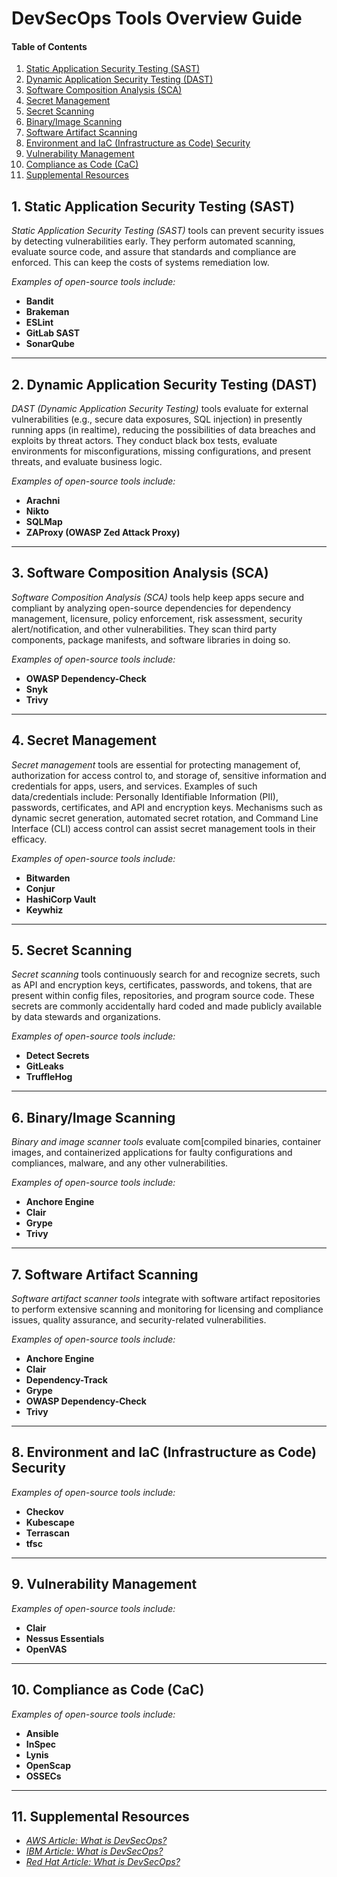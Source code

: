 # DevSecOps Tools Overview Guide

#### Table of Contents

1. [Static Application Security Testing (SAST)](#sast)
2. [Dynamic Application Security Testing (DAST)](#dast)
3. [Software Composition Analysis (SCA)](#sca)
4. [Secret Management](#secman)
5. [Secret Scanning](#secscan)
6. [Binary/Image Scanning](#binimg)
7. [Software Artifact Scanning](#artscan)
8. [Environment and IaC (Infrastructure as Code) Security](#enviac)
9. [Vulnerability Management](#vulman)
10. [Compliance as Code (CaC)](#compcode)
11. [Supplemental Resources](#supplemental)

## 1. <a name="sast">Static Application Security Testing (SAST)</a>

*Static Application Security Testing (SAST)* tools can prevent security issues by detecting vulnerabilities early. They perform automated scanning, evaluate source code, and assure that standards and compliance are enforced. This can keep the costs of systems remediation low.

*Examples of open-source tools include:*

* **Bandit**
* **Brakeman**
* **ESLint**
* **GitLab SAST**
* **SonarQube**

<hr />
  
## 2. <a name="dast">Dynamic Application Security Testing (DAST)</a>

*DAST (Dynamic Application Security Testing)* tools evaluate for external vulnerabilities (e.g., secure data exposures, SQL injection) in presently running apps (in realtime), reducing the possibilities of data breaches and exploits by threat actors. They conduct black box tests, evaluate environments for misconfigurations, missing configurations, and present threats, and evaluate business logic.

*Examples of open-source tools include:*

* **Arachni**
* **Nikto**
* **SQLMap**
* **ZAProxy (OWASP Zed Attack Proxy)**

<hr />
  
## 3. <a name="sca">Software Composition Analysis (SCA)</a>

*Software Composition Analysis (SCA)* tools help keep apps secure and compliant by analyzing open-source dependencies for dependency management, licensure, policy enforcement, risk assessment, security alert/notification, and other vulnerabilities. They scan third party components, package manifests, and software libraries in doing so.

*Examples of open-source tools include:*

* **OWASP Dependency-Check**
* **Snyk**
* **Trivy**

<hr />
  
## 4. <a name="secman">Secret Management</a>

*Secret management* tools are essential for protecting management of, authorization for access control to, and storage of, sensitive information and credentials for apps, users, and services. Examples of such data/credentials include: Personally Identifiable Information (PII), passwords, certificates, and API and encryption keys. Mechanisms such as dynamic secret generation, automated secret rotation, and Command Line Interface (CLI) access control can assist secret management tools in their efficacy.

*Examples of open-source tools include:*

* **Bitwarden**
* **Conjur**
* **HashiCorp Vault**
* **Keywhiz**

<hr />
  
## 5. <a name="secscan">Secret Scanning</a>

*Secret scanning* tools continuously search for and recognize secrets, such as API and encryption keys, certificates, passwords, and tokens, that are present within config files, repositories, and program source code. These secrets are commonly accidentally hard coded and made publicly available by data stewards and organizations.

*Examples of open-source tools include:*

* **Detect Secrets**
* **GitLeaks**
* **TruffleHog**

<hr />
  
## 6. <a name="binimg">Binary/Image Scanning</a>

*Binary and image scanner tools* evaluate com[compiled binaries, container images, and containerized applications for faulty configurations and compliances, malware, and any other vulnerabilities.

*Examples of open-source tools include:*

* **Anchore Engine**
* **Clair**
* **Grype**
* **Trivy**

<hr />
  
## 7. <a name="artscan">Software Artifact Scanning</a>

*Software artifact scanner tools* integrate with software artifact repositories to perform extensive scanning and monitoring for licensing and compliance issues, quality assurance, and security-related vulnerabilities.

*Examples of open-source tools include:*

* **Anchore Engine**
* **Clair**
* **Dependency-Track**
* **Grype**
* **OWASP Dependency-Check**
* **Trivy**

<hr />
  
## 8. <a name="enviac">Environment and IaC (Infrastructure as Code) Security</a>
  
*Examples of open-source tools include:*

* **Checkov**
* **Kubescape**
* **Terrascan**
* **tfsc**

<hr />
  
## 9. <a name="vulman">Vulnerability Management</a>

*Examples of open-source tools include:*
  
* **Clair**
* **Nessus Essentials**
* **OpenVAS**

<hr />
  
## 10. <a name="compcode">Compliance as Code (CaC)</a>
  
*Examples of open-source tools include:*

* **Ansible**
* **InSpec**
* **Lynis**
* **OpenScap**
* **OSSECs**
  
<hr />
  
## 11. <a name="supplemental">Supplemental Resources</a>

* *[AWS Article: What is DevSecOps?](https://aws.amazon.com/what-is/devsecops/)*
* *[IBM Article: What is DevSecOps?](https://www.ibm.com/think/topics/devsecops)*
* *[Red Hat Article: What is DevSecOps?](https://www.redhat.com/en/topics/devops/what-is-devsecops)*

